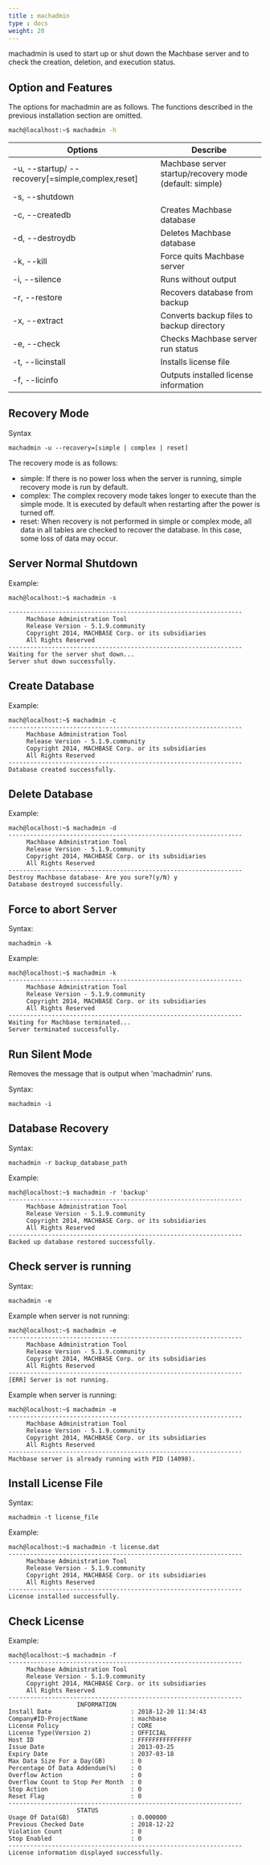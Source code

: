 ```yaml
---
title : machadmin
type : docs
weight: 20
---
```


machadmin is used to start up or shut down the Machbase server and to check the creation, deletion, and execution status.

## Option and Features

The options for machadmin are as follows. The functions described in the previous installation section are omitted.

```bash
mach@localhost:~$ machadmin -h
```

| Options| Describe |
|--|--|
|-u, --startup/ --recovery[=simple,complex,reset]|Machbase server startup/recovery mode (default: simple)
|-s, --shutdown | |Machbase server shuts down  normally |
|-c, --createdb |Creates Machbase database |
| -d, --destroydb| Deletes Machbase database |
| -k, --kill| Force quits Machbase server |
| -i, --silence| Runs without output |
| -r, --restore |Recovers database from backup
| -x, --extract| Converts backup files to backup directory |
|-e, --check| Checks Machbase server run status |
|-t, --licinstall| Installs license file |
|-f, --licinfo| Outputs installed license information|

## Recovery Mode

Syntax

```
machadmin -u --recovery=[simple | complex | reset]
```

The recovery mode is as follows:

* simple: If there is no power loss when the server is running, simple recovery mode is run by default. 
* complex: The complex recovery mode takes longer to execute than the simple mode. It is executed by default when restarting after the power is turned off.
* reset: When recovery is not performed in simple or complex mode, all data in all tables are checked to recover the database. In this case, some loss of data may occur.

## Server Normal Shutdown

Example:

```
mach@localhost:~$ machadmin -s
 
-----------------------------------------------------------------
     Machbase Administration Tool
     Release Version - 5.1.9.community
     Copyright 2014, MACHBASE Corp. or its subsidiaries
     All Rights Reserved
-----------------------------------------------------------------
Waiting for the server shut down...
Server shut down successfully.
```

## Create Database

Example:

```
mach@localhost:~$ machadmin -c
-----------------------------------------------------------------
     Machbase Administration Tool
     Release Version - 5.1.9.community
     Copyright 2014, MACHBASE Corp. or its subsidiaries
     All Rights Reserved
-----------------------------------------------------------------
Database created successfully.
```

## Delete Database

Example:

```
mach@localhost:~$ machadmin -d
-----------------------------------------------------------------
     Machbase Administration Tool
     Release Version - 5.1.9.community
     Copyright 2014, MACHBASE Corp. or its subsidiaries
     All Rights Reserved
-----------------------------------------------------------------
Destroy Machbase database- Are you sure?(y/N) y
Database destroyed successfully.
```

## Force to abort Server

Syntax:

```
machadmin -k
```

Example:

```
mach@localhost:~$ machadmin -k
-----------------------------------------------------------------
     Machbase Administration Tool
     Release Version - 5.1.9.community
     Copyright 2014, MACHBASE Corp. or its subsidiaries
     All Rights Reserved
-----------------------------------------------------------------
Waiting for Machbase terminated...
Server terminated successfully.
```

## Run Silent Mode

Removes the message that is output when 'machadmin'  runs.

Syntax:

```
machadmin -i
```

## Database Recovery

Syntax:

```
machadmin -r backup_database_path
```

Example:

```
mach@localhost:~$ machadmin -r 'backup'
-----------------------------------------------------------------
     Machbase Administration Tool
     Release Version - 5.1.9.community
     Copyright 2014, MACHBASE Corp. or its subsidiaries
     All Rights Reserved
-----------------------------------------------------------------
Backed up database restored successfully.
```

## Check server is running

Syntax:

```
machadmin -e
```


Example when server is not running:

```
mach@localhost:~$ machadmin -e
-----------------------------------------------------------------
     Machbase Administration Tool
     Release Version - 5.1.9.community
     Copyright 2014, MACHBASE Corp. or its subsidiaries
     All Rights Reserved
-----------------------------------------------------------------
[ERR] Server is not running.
```


Example when server is running:

```
mach@localhost:~$ machadmin -e
-----------------------------------------------------------------
     Machbase Administration Tool
     Release Version - 5.1.9.community
     Copyright 2014, MACHBASE Corp. or its subsidiaries
     All Rights Reserved
-----------------------------------------------------------------
Machbase server is already running with PID (14098).
```

## Install License File

Syntax:

```
machadmin -t license_file
```


Example:

```
mach@localhost:~$ machadmin -t license.dat
-----------------------------------------------------------------
     Machbase Administration Tool
     Release Version - 5.1.9.community
     Copyright 2014, MACHBASE Corp. or its subsidiaries
     All Rights Reserved
-----------------------------------------------------------------
License installed successfully.
```

## Check License

Example:

```
mach@localhost:~$ machadmin -f
-----------------------------------------------------------------
     Machbase Administration Tool
     Release Version - 5.1.9.community
     Copyright 2014, MACHBASE Corp. or its subsidiaries
     All Rights Reserved
-----------------------------------------------------------------
                   INFORMATION
Install Date                      : 2018-12-20 11:34:43
Company#ID-ProjectName            : machbase
License Policy                    : CORE
License Type(Version 2)           : OFFICIAL
Host ID                           : FFFFFFFFFFFFFFF
Issue Date                        : 2013-03-25
Expiry Date                       : 2037-03-18
Max Data Size For a Day(GB)       : 0
Percentage Of Data Addendum(%)    : 0
Overflow Action                   : 0
Overflow Count to Stop Per Month  : 0
Stop Action                       : 0
Reset Flag                        : 0
-----------------------------------------------------------------
                   STATUS
Usage Of Data(GB)                 : 0.000000
Previous Checked Date             : 2018-12-22
Violation Count                   : 0
Stop Enabled                      : 0
-----------------------------------------------------------------
License information displayed successfully.
```
